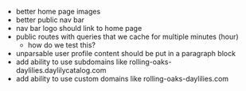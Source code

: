 - better home page images
- better public nav bar
- nav bar logo should link to home page
- public routes with queries that we cache for multiple minutes (hour)
  - how do we test this?
- unparsable user profile content should be put in a paragraph block
- add ability to use subdomains like rolling-oaks-daylilies.daylilycatalog.com
- add ability to use custom domains like rolling-oaks-daylilies.com
